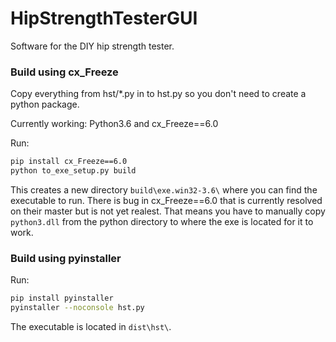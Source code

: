# HipStrengthTesterGUI
Software for the DIY hip strength tester.

### Build using cx_Freeze
Copy everything from hst/*.py in to hst.py so you don't need to
create a python package.

Currently working: Python3.6 and cx_Freeze==6.0

Run:
``` bash
pip install cx_Freeze==6.0
python to_exe_setup.py build
```

This creates a new directory `build\exe.win32-3.6\` where you can find
the executable to run. There is bug in cx_Freeze==6.0 that is currently
resolved on their master but is not yet realest. That means you have
to manually copy `python3.dll` from the python directory to where
the exe is located for it to work.

### Build using pyinstaller
Run:
``` bash
pip install pyinstaller
pyinstaller --noconsole hst.py
```
The executable is located in `dist\hst\`.